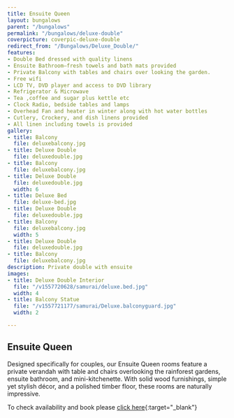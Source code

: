 ```yaml
---
title: Ensuite Queen
layout: bungalows
parent: "/bungalows"
permalink: "/bungalows/deluxe-double"
coverpicture: coverpic-deluxe-double
redirect_from: "/Bungalows/Deluxe_Double/"
features:
- Double Bed dressed with quality linens
- Ensuite Bathroom—fresh towels and bath mats provided
- Private Balcony with tables and chairs over looking the garden.
- Free wifi
- LCD TV, DVD player and access to DVD library
- Refrigerator & Microwave
- Tea ,coffee and sugar plus kettle etc
- Clock Radio, bedside tables and lamps
- Overhead Fan and heater in winter along with hot water bottles
- Cutlery, Crockery, and dish linens provided
- All linen including towels is provided
gallery:
- title: Balcony
  file: deluxebalcony.jpg
- title: Deluxe Double
  file: deluxedouble.jpg
- title: Balcony
  file: deluxebalcony.jpg
- title: Deluxe Double
  file: deluxedouble.jpg
  width: 6
- title: Deluxe Bed
  file: deluxe-bed.jpg
- title: Deluxe Double
  file: deluxedouble.jpg
- title: Balcony
  file: deluxebalcony.jpg
  width: 5
- title: Deluxe Double
  file: deluxedouble.jpg
- title: Balcony
  file: deluxebalcony.jpg
description: Private double with ensuite
images:
- title: Deluxe Double Interior
  file: "/v1557720628/samurai/deluxe.bed.jpg"
  width: 4
- title: Balcony Statue
  file: "/v1557721177/samurai/Deluxe.balconyguard.jpg"
  width: 2

---
```

## Ensuite Queen

Designed specifically for couples, our Ensuite Queen rooms feature a private verandah with table and chairs overlooking the rainforest gardens, ensuite bathroom, and mini-kitchenette. With solid wood furnishings, simple yet stylish décor, and a polished timber floor, these rooms are naturally impressive.

To check availability and book please [click here](https://apac.littlehotelier.com/properties/samurai-beach-bungalows?check_in_date=&check_out_date=NaN-NaN-NaN "Book Now"){:target="_blank"}